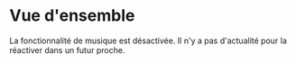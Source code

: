 # Vue d'ensemble

La fonctionnalité de musique est désactivée. Il n'y a pas d'actualité pour la réactiver dans un futur proche.
